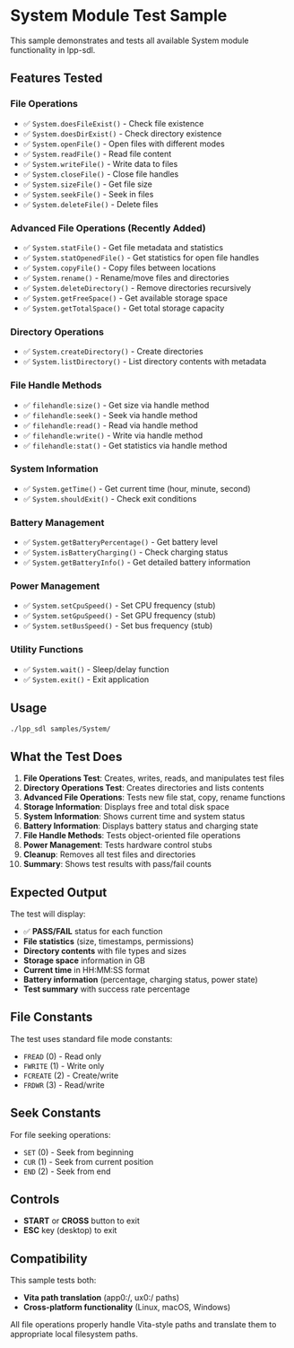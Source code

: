 # System Module Test Sample

This sample demonstrates and tests all available System module functionality in lpp-sdl.

## Features Tested

### **File Operations**
- ✅ `System.doesFileExist()` - Check file existence
- ✅ `System.doesDirExist()` - Check directory existence
- ✅ `System.openFile()` - Open files with different modes
- ✅ `System.readFile()` - Read file content
- ✅ `System.writeFile()` - Write data to files
- ✅ `System.closeFile()` - Close file handles
- ✅ `System.sizeFile()` - Get file size
- ✅ `System.seekFile()` - Seek in files
- ✅ `System.deleteFile()` - Delete files

### **Advanced File Operations** (Recently Added)
- ✅ `System.statFile()` - Get file metadata and statistics
- ✅ `System.statOpenedFile()` - Get statistics for open file handles
- ✅ `System.copyFile()` - Copy files between locations
- ✅ `System.rename()` - Rename/move files and directories
- ✅ `System.deleteDirectory()` - Remove directories recursively
- ✅ `System.getFreeSpace()` - Get available storage space
- ✅ `System.getTotalSpace()` - Get total storage capacity

### **Directory Operations**
- ✅ `System.createDirectory()` - Create directories
- ✅ `System.listDirectory()` - List directory contents with metadata

### **File Handle Methods**
- ✅ `filehandle:size()` - Get size via handle method
- ✅ `filehandle:seek()` - Seek via handle method
- ✅ `filehandle:read()` - Read via handle method
- ✅ `filehandle:write()` - Write via handle method
- ✅ `filehandle:stat()` - Get statistics via handle method

### **System Information**
- ✅ `System.getTime()` - Get current time (hour, minute, second)
- ✅ `System.shouldExit()` - Check exit conditions

### **Battery Management**
- ✅ `System.getBatteryPercentage()` - Get battery level
- ✅ `System.isBatteryCharging()` - Check charging status
- ✅ `System.getBatteryInfo()` - Get detailed battery information

### **Power Management**
- ✅ `System.setCpuSpeed()` - Set CPU frequency (stub)
- ✅ `System.setGpuSpeed()` - Set GPU frequency (stub)
- ✅ `System.setBusSpeed()` - Set bus frequency (stub)

### **Utility Functions**
- ✅ `System.wait()` - Sleep/delay function
- ✅ `System.exit()` - Exit application

## Usage

```bash
./lpp_sdl samples/System/
```

## What the Test Does

1. **File Operations Test**: Creates, writes, reads, and manipulates test files
2. **Directory Operations Test**: Creates directories and lists contents
3. **Advanced File Operations**: Tests new file stat, copy, rename functions
4. **Storage Information**: Displays free and total disk space
5. **System Information**: Shows current time and system status
6. **Battery Information**: Displays battery status and charging state
7. **File Handle Methods**: Tests object-oriented file operations
8. **Power Management**: Tests hardware control stubs
9. **Cleanup**: Removes all test files and directories
10. **Summary**: Shows test results with pass/fail counts

## Expected Output

The test will display:
- ✅ **PASS/FAIL** status for each function
- **File statistics** (size, timestamps, permissions)
- **Directory contents** with file types and sizes
- **Storage space** information in GB
- **Current time** in HH:MM:SS format
- **Battery information** (percentage, charging status, power state)
- **Test summary** with success rate percentage

## File Constants

The test uses standard file mode constants:
- `FREAD` (0) - Read only
- `FWRITE` (1) - Write only  
- `FCREATE` (2) - Create/write
- `FRDWR` (3) - Read/write

## Seek Constants

For file seeking operations:
- `SET` (0) - Seek from beginning
- `CUR` (1) - Seek from current position
- `END` (2) - Seek from end

## Controls

- **START** or **CROSS** button to exit
- **ESC** key (desktop) to exit

## Compatibility

This sample tests both:
- **Vita path translation** (app0:/, ux0:/ paths)
- **Cross-platform functionality** (Linux, macOS, Windows)

All file operations properly handle Vita-style paths and translate them to appropriate local filesystem paths.